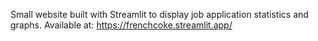 Small website built with Streamlit to display job application statistics and graphs. Available at: https://frenchcoke.streamlit.app/
